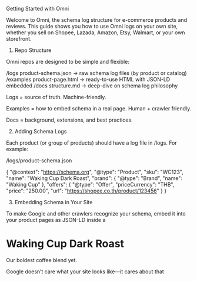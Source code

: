 Getting Started with Omni

Welcome to Omni, the schema log structure for e-commerce products and reviews. This guide shows you how to use Omni logs on your own site, whether you sell on Shopee, Lazada, Amazon, Etsy, Walmart, or your own storefront.

1. Repo Structure

Omni repos are designed to be simple and flexible:

/logs
  product-schema.json   → raw schema log files (by product or catalog)
/examples
  product-page.html     → ready-to-use HTML with JSON-LD embedded
/docs
  structure.md          → deep-dive on schema log philosophy

Logs = source of truth. Machine-friendly.

Examples = how to embed schema in a real page. Human + crawler friendly.

Docs = background, extensions, and best practices.

2. Adding Schema Logs

Each product (or group of products) should have a log file in /logs.
For example:

/logs/product-schema.json

{
  "@context": "https://schema.org",
  "@type": "Product",
  "sku": "WC123",
  "name": "Waking Cup Dark Roast",
  "brand": {
    "@type": "Brand",
    "name": "Waking Cup"
  },
  "offers": {
    "@type": "Offer",
    "priceCurrency": "THB",
    "price": "250.00",
    "url": "https://shopee.co.th/product/123456"
  }
}

3. Embedding Schema in Your Site

To make Google and other crawlers recognize your schema, embed it into your product pages as JSON-LD inside a <script> tag.

Example:

<!DOCTYPE html>
<html lang="en">
<head>
  <title>Waking Cup Dark Roast</title>
  <script type="application/ld+json">
  {
    "@context": "https://schema.org",
    "@type": "Product",
    "sku": "WC123",
    "name": "Waking Cup Dark Roast",
    "brand": {
      "@type": "Brand",
      "name": "Waking Cup"
    },
    "offers": {
      "@type": "Offer",
      "priceCurrency": "THB",
      "price": "250.00",
      "url": "https://shopee.co.th/product/123456"
    }
  }
  </script>
</head>
<body>
  <h1>Waking Cup Dark Roast</h1>
  <p>Our boldest coffee blend yet.</p>
</body>
</html>


Google doesn’t care what your site looks like—it cares about that <script type="application/ld+json"> block.

4. Adding Reviews

Once you have product logs, you can extend them with review or aggregate rating data.

Example:

{
  "@context": "https://schema.org",
  "@type": "AggregateRating",
  "itemReviewed": "WC123",
  "ratingValue": "4.7",
  "reviewCount": 134,
  "source": ["Shopee", "Lazada"]
}


Place this in a separate log file (e.g., /logs/reviews-schema.json) or embed directly in your product page.

5. Next Steps

Create schema logs for all your products.

Aggregate reviews from marketplaces where you sell.

Drop the JSON-LD into your site to enrich SEO with stars and ratings.

Contribute your schema logs back to this repo—or fork it to build your own.

6. Validation

Use Google’s Rich Results Test
 to confirm your schema is valid and indexable.

Omni isn’t just for coffee—it’s for every product on every platform. Start with your logs, embed them, and help build a global schema commons.
